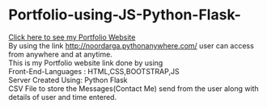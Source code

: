 # Portfolio-using-JS-Python-Flask-
[Click here to see my Portfolio Website](http://noordarga.pythonanywhere.com/) \
By using the link http://noordarga.pythonanywhere.com/ user can access from anywhere and at anytime. \
This is my Portfolio website link done by using \
    Front-End-Languages : HTML,CSS,BOOTSTRAP,JS \
    Server Created Using: Python Flask \
CSV File to store the Messages(Contact Me) send from the user along with details of user and time entered.
